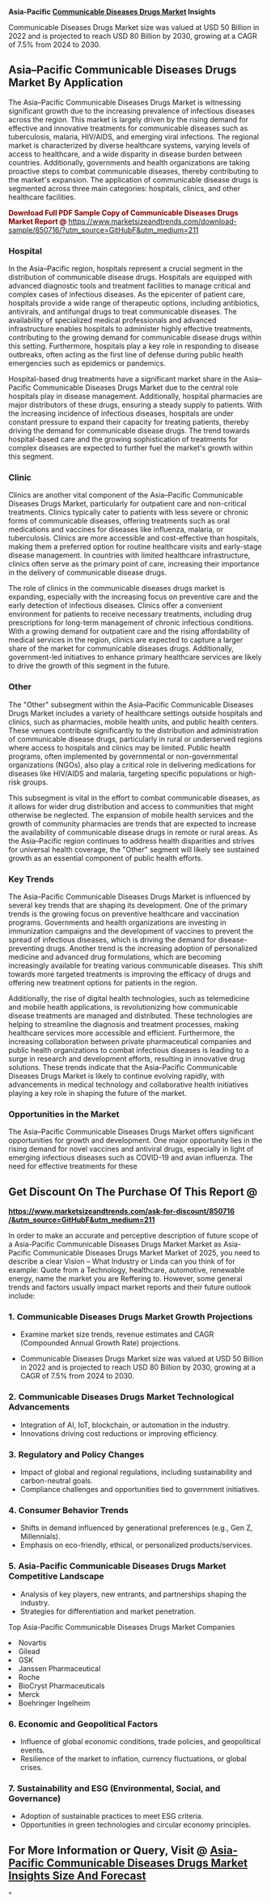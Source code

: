 <p><strong>Asia-Pacific&nbsp;<a href=""https://www.marketsizeandtrends.com/download-sample/850716/&amp;utm_source=GitHubF&amp;utm_medium=211"">Communicable Diseases Drugs Market</a> Insights</strong></p><p>Communicable Diseases Drugs Market size was valued at USD 50 Billion in 2022 and is projected to reach USD 80 Billion by 2030, growing at a CAGR of 7.5% from 2024 to 2030.</p><p><h2>Asia–Pacific Communicable Diseases Drugs Market By Application</h2><p>The Asia–Pacific Communicable Diseases Drugs Market is witnessing significant growth due to the increasing prevalence of infectious diseases across the region. This market is largely driven by the rising demand for effective and innovative treatments for communicable diseases such as tuberculosis, malaria, HIV/AIDS, and emerging viral infections. The regional market is characterized by diverse healthcare systems, varying levels of access to healthcare, and a wide disparity in disease burden between countries. Additionally, governments and health organizations are taking proactive steps to combat communicable diseases, thereby contributing to the market's expansion. The application of communicable disease drugs is segmented across three main categories: hospitals, clinics, and other healthcare facilities.<p><strong><span style="color: #800000;">Download Full PDF Sample Copy of Communicable Diseases Drugs Market Report @</span>&nbsp;</strong><a href="https://www.marketsizeandtrends.com/download-sample/850716/?utm_source=GitHubF&amp;utm_medium=211" target="_blank">https://www.marketsizeandtrends.com/download-sample/850716/?utm_source=GitHubF&amp;utm_medium=211</a></p><h3>Hospital</h3><p>In the Asia–Pacific region, hospitals represent a crucial segment in the distribution of communicable disease drugs. Hospitals are equipped with advanced diagnostic tools and treatment facilities to manage critical and complex cases of infectious diseases. As the epicenter of patient care, hospitals provide a wide range of therapeutic options, including antibiotics, antivirals, and antifungal drugs to treat communicable diseases. The availability of specialized medical professionals and advanced infrastructure enables hospitals to administer highly effective treatments, contributing to the growing demand for communicable disease drugs within this setting. Furthermore, hospitals play a key role in responding to disease outbreaks, often acting as the first line of defense during public health emergencies such as epidemics or pandemics.<p>Hospital-based drug treatments have a significant market share in the Asia–Pacific Communicable Diseases Drugs Market due to the central role hospitals play in disease management. Additionally, hospital pharmacies are major distributors of these drugs, ensuring a steady supply to patients. With the increasing incidence of infectious diseases, hospitals are under constant pressure to expand their capacity for treating patients, thereby driving the demand for communicable disease drugs. The trend towards hospital-based care and the growing sophistication of treatments for complex diseases are expected to further fuel the market's growth within this segment.</p><h3>Clinic</h3><p>Clinics are another vital component of the Asia–Pacific Communicable Diseases Drugs Market, particularly for outpatient care and non-critical treatments. Clinics typically cater to patients with less severe or chronic forms of communicable diseases, offering treatments such as oral medications and vaccines for diseases like influenza, malaria, or tuberculosis. Clinics are more accessible and cost-effective than hospitals, making them a preferred option for routine healthcare visits and early-stage disease management. In countries with limited healthcare infrastructure, clinics often serve as the primary point of care, increasing their importance in the delivery of communicable disease drugs.</p><p>The role of clinics in the communicable diseases drugs market is expanding, especially with the increasing focus on preventive care and the early detection of infectious diseases. Clinics offer a convenient environment for patients to receive necessary treatments, including drug prescriptions for long-term management of chronic infectious conditions. With a growing demand for outpatient care and the rising affordability of medical services in the region, clinics are expected to capture a larger share of the market for communicable diseases drugs. Additionally, government-led initiatives to enhance primary healthcare services are likely to drive the growth of this segment in the future.</p><h3>Other</h3><p>The "Other" subsegment within the Asia–Pacific Communicable Diseases Drugs Market includes a variety of healthcare settings outside hospitals and clinics, such as pharmacies, mobile health units, and public health centers. These venues contribute significantly to the distribution and administration of communicable disease drugs, particularly in rural or underserved regions where access to hospitals and clinics may be limited. Public health programs, often implemented by governmental or non-governmental organizations (NGOs), also play a critical role in delivering medications for diseases like HIV/AIDS and malaria, targeting specific populations or high-risk groups.</p><p>This subsegment is vital in the effort to combat communicable diseases, as it allows for wider drug distribution and access to communities that might otherwise be neglected. The expansion of mobile health services and the growth of community pharmacies are trends that are expected to increase the availability of communicable disease drugs in remote or rural areas. As the Asia–Pacific region continues to address health disparities and strives for universal health coverage, the "Other" segment will likely see sustained growth as an essential component of public health efforts.</p><h3>Key Trends</h3><p>The Asia–Pacific Communicable Diseases Drugs Market is influenced by several key trends that are shaping its development. One of the primary trends is the growing focus on preventive healthcare and vaccination programs. Governments and health organizations are investing in immunization campaigns and the development of vaccines to prevent the spread of infectious diseases, which is driving the demand for disease-preventing drugs. Another trend is the increasing adoption of personalized medicine and advanced drug formulations, which are becoming increasingly available for treating various communicable diseases. This shift towards more targeted treatments is improving the efficacy of drugs and offering new treatment options for patients in the region.</p><p>Additionally, the rise of digital health technologies, such as telemedicine and mobile health applications, is revolutionizing how communicable disease treatments are managed and distributed. These technologies are helping to streamline the diagnosis and treatment processes, making healthcare services more accessible and efficient. Furthermore, the increasing collaboration between private pharmaceutical companies and public health organizations to combat infectious diseases is leading to a surge in research and development efforts, resulting in innovative drug solutions. These trends indicate that the Asia–Pacific Communicable Diseases Drugs Market is likely to continue evolving rapidly, with advancements in medical technology and collaborative health initiatives playing a key role in shaping the future of the market.</p><h3>Opportunities in the Market</h3><p>The Asia–Pacific Communicable Diseases Drugs Market offers significant opportunities for growth and development. One major opportunity lies in the rising demand for novel vaccines and antiviral drugs, especially in light of emerging infectious diseases such as COVID-19 and avian influenza. The need for effective treatments for these</p><h2><strong>Get Discount On The Purchase Of This Report @&nbsp;</strong></h2><p><strong><a href=""https://www.marketsizeandtrends.com/ask-for-discount/850716/&amp;utm_source=GitHubF&amp;utm_medium=211"" target=""_blank"">https://www.marketsizeandtrends.com/ask-for-discount/850716<br />/&amp;utm_source=GitHubF&amp;utm_medium=211</a></strong></p><p>In order to make an accurate and perceptive description of future scope of a Asia-Pacific&nbsp;Communicable Diseases Drugs Market Market as Asia-Pacific&nbsp;Communicable Diseases Drugs Market Market of 2025, you need to describe a clear Vision &ndash; What Industry or Linda can you think of for example: Quote from a Technology, healthcare, automotive, renewable energy, name the market you are Reffering to. However, some general trends and factors usually impact market reports and their future outlook include:</p><h3>1.&nbsp;<strong>Communicable Diseases Drugs Market Growth Projections</strong></h3><ul><li>Examine market size trends, revenue estimates and CAGR (Compounded Annual Growth Rate) projections.</li><li><p>Communicable Diseases Drugs Market size was valued at USD 50 Billion in 2022 and is projected to reach USD 80 Billion by 2030, growing at a CAGR of 7.5% from 2024 to 2030.</p></li></ul><h3>2.&nbsp;<strong>Communicable Diseases Drugs Market Technological Advancements</strong></h3><ul><li>Integration of AI, IoT, blockchain, or automation in the industry.</li><li>Innovations driving cost reductions or improving efficiency.</li></ul><h3>3.&nbsp;<strong>Regulatory and Policy Changes</strong></h3><ul><li>Impact of global and regional regulations, including sustainability and carbon-neutral goals.</li><li>Compliance challenges and opportunities tied to government initiatives.</li></ul><h3>4.&nbsp;<strong>Consumer Behavior Trends</strong></h3><ul><li>Shifts in demand influenced by generational preferences (e.g., Gen Z, Millennials).</li><li>Emphasis on eco-friendly, ethical, or personalized products/services.</li></ul><h3>5.&nbsp;<strong>Asia-Pacific Communicable Diseases Drugs Market Competitive Landscape</strong></h3><ul><li>Analysis of key players, new entrants, and partnerships shaping the industry.</li><li>Strategies for differentiation and market penetration.</li></ul><p data-pm-slice=""1 1 []"">Top Asia-Pacific Communicable Diseases Drugs Market Companies</p><div data-test-id=""""><p><li>Novartis</li><li> Gilead</li><li> GSK</li><li> Janssen Pharmaceutical</li><li> Roche</li><li> BioCryst Pharmaceuticals</li><li> Merck</li><li> Boehringer Ingelheim</li></p></div><h3>6.&nbsp;<strong>Economic and Geopolitical Factors</strong></h3><ul><li>Influence of global economic conditions, trade policies, and geopolitical events.</li><li>Resilience of the market to inflation, currency fluctuations, or global crises.</li></ul><h3>7.&nbsp;<strong>Sustainability and ESG (Environmental, Social, and Governance)</strong></h3><ul><li>Adoption of sustainable practices to meet ESG criteria.</li><li>Opportunities in green technologies and circular economy principles.</li></ul><h2><strong>For More Information or Query, Visit @&nbsp;</strong><a href=""https://www.verifiedmarketreports.com/product/communicable-diseases-drugs-market/"" target=""_blank"">Asia-Pacific Communicable Diseases Drugs Market Insights Size And Forecast</a></h2>"
